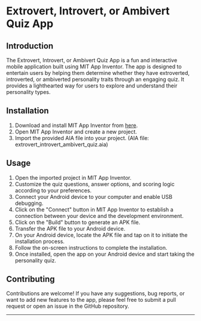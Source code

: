 # Extrovert, Introvert, or Ambivert Quiz App

## Introduction

The Extrovert, Introvert, or Ambivert Quiz App is a fun and interactive mobile application built using MIT App Inventor. The app is designed to entertain users by helping them determine whether they have extroverted, introverted, or ambiverted personality traits through an engaging quiz. It provides a lighthearted way for users to explore and understand their personality types.

## Installation

1. Download and install MIT App Inventor from [here](https://appinventor.mit.edu/).
2. Open MIT App Inventor and create a new project.
3. Import the provided AIA file into your project. (AIA file: extrovert_introvert_ambivert_quiz.aia)

## Usage

1. Open the imported project in MIT App Inventor.
2. Customize the quiz questions, answer options, and scoring logic according to your preferences.
3. Connect your Android device to your computer and enable USB debugging.
4. Click on the "Connect" button in MIT App Inventor to establish a connection between your device and the development environment.
5. Click on the "Build" button to generate an APK file.
6. Transfer the APK file to your Android device.
7. On your Android device, locate the APK file and tap on it to initiate the installation process.
8. Follow the on-screen instructions to complete the installation.
9. Once installed, open the app on your Android device and start taking the personality quiz.

## Contributing

Contributions are welcome! If you have any suggestions, bug reports, or want to add new features to the app, please feel free to submit a pull request or open an issue in the GitHub repository.



---
